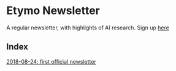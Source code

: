 # Etymo Newsletter

A regular newsletter, with highlights of AI research. Sign up [here](https://docs.google.com/forms/d/e/1FAIpQLScPzDcOp6gnVWtiXtLOG_uFff0Fg7uEuXqg0cu5LiCNkq637Q/viewform)

## Index

[2018-08-24: first official newsletter](2018-08-24/index.html)

